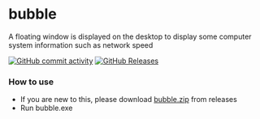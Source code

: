 # bubble
A floating window is displayed on the desktop to display some computer system information such as network speed

[![GitHub commit activity](https://img.shields.io/github/commit-activity/m/yunyun-GitHub/bubble)](https://github.com/yunyun-GitHub/bubble/commits/main)
[![GitHub Releases](https://img.shields.io/github/downloads/yunyun-GitHub/bubble/latest/total?logo=github)](https://github.com/yunyun-GitHub/bubble/releases)

### How to use
- If you are new to this, please download [bubble.zip](#) from releases
- Run bubble.exe
